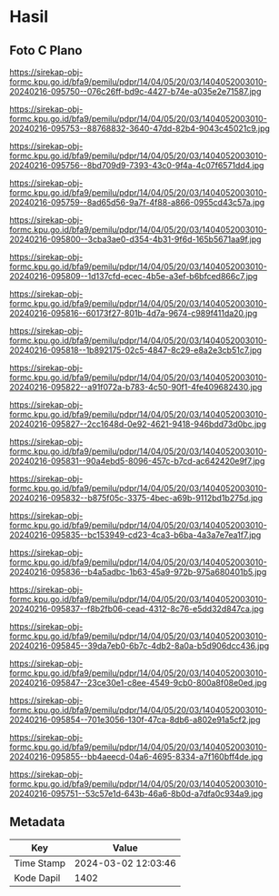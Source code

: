# Hasil

## Foto C Plano

https://sirekap-obj-formc.kpu.go.id/bfa9/pemilu/pdpr/14/04/05/20/03/1404052003010-20240216-095750--076c26ff-bd9c-4427-b74e-a035e2e71587.jpg

https://sirekap-obj-formc.kpu.go.id/bfa9/pemilu/pdpr/14/04/05/20/03/1404052003010-20240216-095753--88768832-3640-47dd-82b4-9043c45021c9.jpg

https://sirekap-obj-formc.kpu.go.id/bfa9/pemilu/pdpr/14/04/05/20/03/1404052003010-20240216-095756--8bd709d9-7393-43c0-9f4a-4c07f6571dd4.jpg

https://sirekap-obj-formc.kpu.go.id/bfa9/pemilu/pdpr/14/04/05/20/03/1404052003010-20240216-095759--8ad65d56-9a7f-4f88-a866-0955cd43c57a.jpg

https://sirekap-obj-formc.kpu.go.id/bfa9/pemilu/pdpr/14/04/05/20/03/1404052003010-20240216-095800--3cba3ae0-d354-4b31-9f6d-165b5671aa9f.jpg

https://sirekap-obj-formc.kpu.go.id/bfa9/pemilu/pdpr/14/04/05/20/03/1404052003010-20240216-095809--1d137cfd-ecec-4b5e-a3ef-b6bfced866c7.jpg

https://sirekap-obj-formc.kpu.go.id/bfa9/pemilu/pdpr/14/04/05/20/03/1404052003010-20240216-095816--60173f27-801b-4d7a-9674-c989f411da20.jpg

https://sirekap-obj-formc.kpu.go.id/bfa9/pemilu/pdpr/14/04/05/20/03/1404052003010-20240216-095818--1b892175-02c5-4847-8c29-e8a2e3cb51c7.jpg

https://sirekap-obj-formc.kpu.go.id/bfa9/pemilu/pdpr/14/04/05/20/03/1404052003010-20240216-095822--a91f072a-b783-4c50-90f1-4fe409682430.jpg

https://sirekap-obj-formc.kpu.go.id/bfa9/pemilu/pdpr/14/04/05/20/03/1404052003010-20240216-095827--2cc1648d-0e92-4621-9418-946bdd73d0bc.jpg

https://sirekap-obj-formc.kpu.go.id/bfa9/pemilu/pdpr/14/04/05/20/03/1404052003010-20240216-095831--90a4ebd5-8096-457c-b7cd-ac642420e9f7.jpg

https://sirekap-obj-formc.kpu.go.id/bfa9/pemilu/pdpr/14/04/05/20/03/1404052003010-20240216-095832--b875f05c-3375-4bec-a69b-9112bd1b275d.jpg

https://sirekap-obj-formc.kpu.go.id/bfa9/pemilu/pdpr/14/04/05/20/03/1404052003010-20240216-095835--bc153949-cd23-4ca3-b6ba-4a3a7e7ea1f7.jpg

https://sirekap-obj-formc.kpu.go.id/bfa9/pemilu/pdpr/14/04/05/20/03/1404052003010-20240216-095836--b4a5adbc-1b63-45a9-972b-975a680401b5.jpg

https://sirekap-obj-formc.kpu.go.id/bfa9/pemilu/pdpr/14/04/05/20/03/1404052003010-20240216-095837--f8b2fb06-cead-4312-8c76-e5dd32d847ca.jpg

https://sirekap-obj-formc.kpu.go.id/bfa9/pemilu/pdpr/14/04/05/20/03/1404052003010-20240216-095845--39da7eb0-6b7c-4db2-8a0a-b5d906dcc436.jpg

https://sirekap-obj-formc.kpu.go.id/bfa9/pemilu/pdpr/14/04/05/20/03/1404052003010-20240216-095847--23ce30e1-c8ee-4549-9cb0-800a8f08e0ed.jpg

https://sirekap-obj-formc.kpu.go.id/bfa9/pemilu/pdpr/14/04/05/20/03/1404052003010-20240216-095854--701e3056-130f-47ca-8db6-a802e91a5cf2.jpg

https://sirekap-obj-formc.kpu.go.id/bfa9/pemilu/pdpr/14/04/05/20/03/1404052003010-20240216-095855--bb4aeecd-04a6-4695-8334-a7f160bff4de.jpg

https://sirekap-obj-formc.kpu.go.id/bfa9/pemilu/pdpr/14/04/05/20/03/1404052003010-20240216-095751--53c57e1d-643b-46a6-8b0d-a7dfa0c934a9.jpg


## Metadata

| Key        | Value               |
| ---------- | ------------------- |
| Time Stamp | 2024-03-02 12:03:46 |
| Kode Dapil | 1402                |



